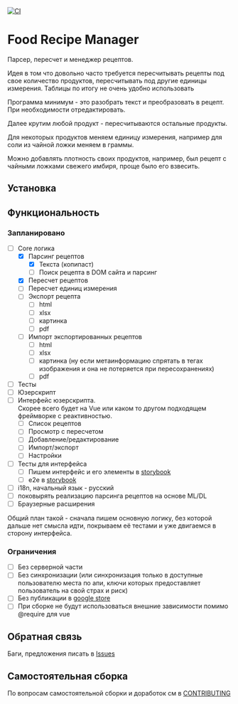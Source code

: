 [![CI](https://github.com/Apkawa/food_recipe_manager/actions/workflows/ci.yml/badge.svg)](https://github.com/Apkawa/food_recipe_manager/actions/workflows/ci.yml)


# Food Recipe Manager

Парсер, пересчет и менеджер рецептов.

Идея в том что довольно часто требуется пересчитывать рецепты под свое количество продуктов, 
пересчитывать под другие единицы измерения.
Таблицы по итогу не очень удобно использовать

Программа минимум - это разобрать текст и преобразовать в рецепт. 
При необходимости отредактировать.

Далее крутим любой продукт - пересчитываются остальные продукты. 

Для некоторых продуктов меняем единицу измерения, например для соли из чайной ложки меняем в граммы.

Можно добавлять плотность своих продуктов, 
например, был рецепт с чайными ложками свежего имбиря, проще было его взвесить.

## Установка

## Функциональность

### Запланировано

- [ ] Core логика
  - [x] Парсинг рецептов
    - [x] Текста (копипаст)
    - [ ] Поиск рецепта в DOM сайта и парсинг
  - [x] Пересчет рецептов
  - [ ] Пересчет единиц измерения
  - [ ] Экспорт рецепта
    - [ ] html
    - [ ] xlsx
    - [ ] картинка
    - [ ] pdf
  - [ ] Импорт экспортированных рецептов
    - [ ] html
    - [ ] xlsx
    - [ ] картинка (ну если метаинформацию спрятать в тегах изображения и она не потеряется при пересохранениях)
    - [ ] pdf
- [ ] Тесты 
- [ ] Юзерскрипт
- [ ] Интерфейс юзерскрипта. \
Скорее всего будет на Vue или каком то другом подходящем фреймворке с реактивностью.
    - [ ] Список рецептов
    - [ ] Просмотр с пересчетом
    - [ ] Добавление/редактирование
    - [ ] Импорт/экспорт
    - [ ] Настройки
- [ ] Тесты для интерфейса
  - [ ] Пишем интерфейс и его элементы в [storybook](https://storybook.js.org/docs/vue/get-started/introduction)
  - [ ] e2e в [storybook](https://storybook.js.org/docs/vue/writing-tests/introduction)
- [ ] i18n, начальный язык - русский
- [ ] поковырять реализацию парсинга рецептов на основе ML/DL
- [ ] Браузерные расширения

Общий план такой - сначала пишем основную логику, без которой дальше нет смысла идти, 
покрываем её тестами и уже двигаемся в сторону интерфейса.

### Ограничения

- [ ] Без серверной части
- [ ] Без синхронизации (или синхронизация только в доступные пользователю места по апи,
ключи которых предоставляет пользователь на свой страх и риск)
- [ ] Без публикации в [google store](https://chrome.google.com/webstore/category/extensions?hl=ru)
- [ ] При сборке не будут использоваться внешние зависимости помимо @require для vue

## Обратная связь

Баги, предложения писать в [Issues](https://github.com/Apkawa/food_reciepe_manager/issues)

## Самостоятельная сборка

По вопросам самостоятельной сборки и доработок см в [CONTRIBUTING](./CONTRIBUTING.md)



